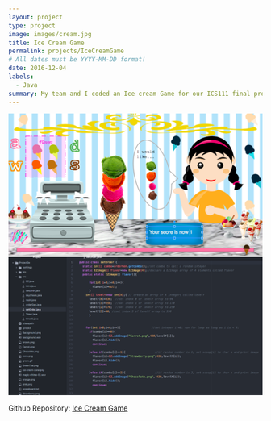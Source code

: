 ```yaml
---
layout: project
type: project
image: images/cream.jpg
title: Ice Cream Game
permalink: projects/IceCreamGame
# All dates must be YYYY-MM-DD format!
date: 2016-12-04
labels:
  - Java
summary: My team and I coded an Ice cream Game for our ICS111 final project.
---
```


<div class="ui small rounded images">
  <img class="ui image" src="../images/Screen Shot 2018-08-30 at 3.18.20 PM.png">
  <img class="ui image" src="../images/Screen Shot 2018-08-30 at 3.30.05 PM.png">
</div>

Github Repository: <a href="https://github.com/klin6/ICSproj/tree/master/Project3e/Project3e"><i class="large github icon "></i>Ice Cream Game</a>


